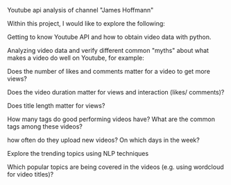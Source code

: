 Youtube api analysis of channel "James Hoffmann"

Within this project, I would like to explore the following:

Getting to know Youtube API and how to obtain video data with python.

Analyzing video data and verify different common "myths" about what makes a video do well on Youtube, for example:

Does the number of likes and comments matter for a video to get more views?

Does the video duration matter for views and interaction (likes/ comments)?

Does title length matter for views?

How many tags do good performing videos have? What are the common tags among these videos?

how often do they upload new videos? On which days in the week?

Explore the trending topics using NLP techniques

Which popular topics are being covered in the videos (e.g. using wordcloud for video titles)?

